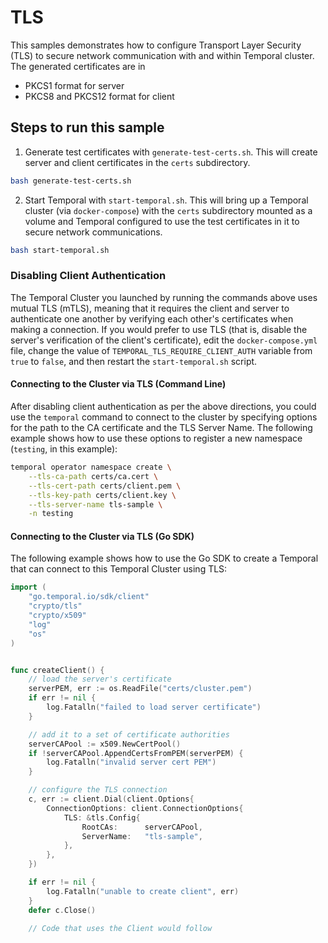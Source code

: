 # TLS

This samples demonstrates how to configure Transport Layer Security (TLS) to secure network communication with and within Temporal cluster.
The generated certificates are in 
  - PKCS1 format for server
  - PKCS8 and PKCS12 format for client

## Steps to run this sample

1. Generate test certificates with `generate-test-certs.sh`. This will create server and client certificates in the `certs` subdirectory.

```bash
bash generate-test-certs.sh
```

2. Start Temporal with `start-temporal.sh`. This will bring up a Temporal cluster (via `docker-compose`) with the `certs` subdirectory mounted as a volume and Temporal configured to use the test certificates in it to secure network communications.

```bash
bash start-temporal.sh
```

### Disabling Client Authentication
The Temporal Cluster you launched by running the commands above uses mutual TLS (mTLS), meaning that it requires the client and server to authenticate one another by verifying each other's certificates when making a connection. If you would prefer to use TLS (that is, disable the server's verification of the client's certificate), edit the `docker-compose.yml` file, change the value of `TEMPORAL_TLS_REQUIRE_CLIENT_AUTH` variable from `true` to `false`, and then restart the `start-temporal.sh` script.

#### Connecting to the Cluster via TLS (Command Line)
After disabling client authentication as per the above directions, you could use the `temporal` command to connect to the cluster by specifying options for the path to the CA certificate and the TLS Server Name. The following example shows how to use these options to register a new namespace (`testing`, in this example):

```bash
temporal operator namespace create \
    --tls-ca-path certs/ca.cert \
	--tls-cert-path certs/client.pem \
	--tls-key-path certs/client.key \
    --tls-server-name tls-sample \
    -n testing
```

#### Connecting to the Cluster via TLS (Go SDK)

The following example shows how to use the Go SDK to create a 
Temporal that can connect to this Temporal Cluster using TLS:

```go
import (
	"go.temporal.io/sdk/client"
	"crypto/tls"
	"crypto/x509"
	"log"
	"os"
)


func createClient() {
	// load the server's certificate 
	serverPEM, err := os.ReadFile("certs/cluster.pem")
	if err != nil {
		log.Fatalln("failed to load server certificate")
	}

	// add it to a set of certificate authorities
	serverCAPool := x509.NewCertPool()
	if !serverCAPool.AppendCertsFromPEM(serverPEM) {
		log.Fatalln("invalid server cert PEM")
	}

	// configure the TLS connection
	c, err := client.Dial(client.Options{
		ConnectionOptions: client.ConnectionOptions{
			TLS: &tls.Config{
				RootCAs:      serverCAPool,
				ServerName:   "tls-sample",
			},
		},
	})

	if err != nil {
		log.Fatalln("unable to create client", err)
	}
	defer c.Close()

	// Code that uses the Client would follow
```
